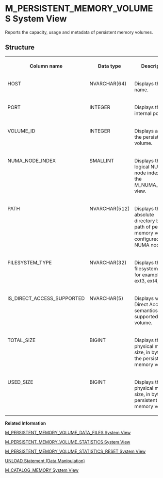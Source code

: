 <!-- loio8aba4689438e49799d9adb0fd30c0447 -->

# M\_PERSISTENT\_MEMORY\_VOLUMES System View

Reports the capacity, usage and metadata of persistent memory volumes.



<a name="loio8aba4689438e49799d9adb0fd30c0447__section_fpj_sv5_lcb"/>

## Structure


<table>
<tr>
<th valign="top">

Column name



</th>
<th valign="top">

Data type



</th>
<th valign="top">

Description



</th>
</tr>
<tr>
<td valign="top">

HOST



</td>
<td valign="top">

NVARCHAR\(64\)



</td>
<td valign="top">

Displays the host name.



</td>
</tr>
<tr>
<td valign="top">

PORT



</td>
<td valign="top">

INTEGER



</td>
<td valign="top">

Displays the internal port.



</td>
</tr>
<tr>
<td valign="top">

VOLUME\_ID



</td>
<td valign="top">

INTEGER



</td>
<td valign="top">

Displays an ID for the persistence volume.



</td>
</tr>
<tr>
<td valign="top">

NUMA\_NODE\_INDEX



</td>
<td valign="top">

SMALLINT



</td>
<td valign="top">

Displays the logical NUMA node index as in the M\_NUMA\_NODES view.



</td>
</tr>
<tr>
<td valign="top">

PATH



</td>
<td valign="top">

NVARCHAR\(512\)



</td>
<td valign="top">

Displays the absolute directory base path of persistent memory volume configured for NUMA node



</td>
</tr>
<tr>
<td valign="top">

FILESYSTEM\_TYPE



</td>
<td valign="top">

NVARCHAR\(32\)



</td>
<td valign="top">

Displays the filesystem type, for example, ext3, ext4, xfs.



</td>
</tr>
<tr>
<td valign="top">

IS\_DIRECT\_ACCESS\_SUPPORTED



</td>
<td valign="top">

NVARCHAR\(5\)



</td>
<td valign="top">

Displays whether Direct Access semantics are supported by the volume.



</td>
</tr>
<tr>
<td valign="top">

TOTAL\_SIZE



</td>
<td valign="top">

BIGINT



</td>
<td valign="top">

Displays the total physical memory size, in bytes, of the persistent memory volume.



</td>
</tr>
<tr>
<td valign="top">

USED\_SIZE



</td>
<td valign="top">

BIGINT



</td>
<td valign="top">

Displays the used physical memory size, in bytes, of persistent memory volume.



</td>
</tr>
</table>

**Related Information**  


[M\_PERSISTENT\_MEMORY\_VOLUME\_DATA\_FILES System View](m-persistent-memory-volume-data-files-system-view-dfbf8bd.md "Reports metadata statistics about files created by SAP HANA services for data storage on the persistent memory volumes.")

[M\_PERSISTENT\_MEMORY\_VOLUME\_STATISTICS System View](m-persistent-memory-volume-statistics-system-view-33f228a.md "Reports the statistics of physical lifecycle events of blocks managed by SAP HANA services on the persistent memory volumes.")

[M\_PERSISTENT\_MEMORY\_VOLUME\_STATISTICS\_RESET System View](m-persistent-memory-volume-statistics-reset-system-view-596438f.md "Reports the statistics of physical lifecycle events of blocks managed by SAP HANA services on the persistent memory volumes since the last reset.")

[UNLOAD Statement \(Data Manipulation\)](../../010-SQL-Reference/012-SQL-Statements/unload-statement-data-manipulation-20fe92a.md "Unloads the column store table from memory.")

[M\_CATALOG\_MEMORY System View](m-catalog-memory-system-view-20a994e.md "Provides memory usage information by catalog manager.")

